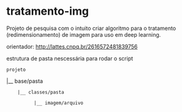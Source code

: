 # tratamento-img

Projeto de pesquisa com o intuito criar algoritmo para o tratamento (redimensionamento) de imagem para uso em deep learning.

orientador: http://lattes.cnpq.br/2616572481839756

estrutura de pasta nescessária para rodar o script

    projeto
        
  |__ base/pasta
  
        |__ classes/pasta

              |__ imagem/arquivo
